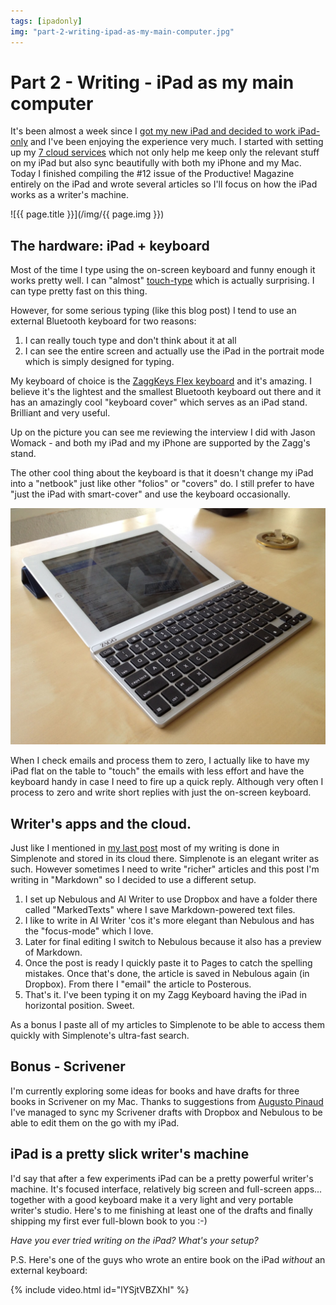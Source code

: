 ```yaml
---
tags: [ipadonly]
img: "part-2-writing-ipad-as-my-main-computer.jpg"
---
```


# Part 2 - Writing - iPad as my main computer

It's been almost a week since I [got my new iPad and decided to work iPad-only](/ipad-as-my-main-computer-prologue) and I've been enjoying the experience very much. I started with setting up my [7 cloud services](/part-1-the-clouds-ipad-as-my-main-computer) which not only help me keep only the relevant stuff on my iPad but also sync beautifully with both my iPhone and my Mac. Today I finished compiling the #12 issue of the Productive! Magazine entirely on the iPad and wrote several articles so I'll focus on how the iPad works as a writer's machine.  


<!--More-->

![{{ page.title }}](/img/{{ page.img }})


## The hardware: iPad + keyboard

Most of the time I type using the on-screen keyboard and funny enough it works pretty well. I can "almost" [touch-type](/why-touch-typing-is-important-productive-show) which is actually surprising. I can type pretty fast on this thing.

However, for some serious typing (like this blog post) I tend to use an external Bluetooth keyboard for two reasons:

1) I can really touch type and don't think about it at all  
2) I can see the entire screen and actually use the iPad in the portrait mode which is simply designed for typing.

My keyboard of choice is the [ZaggKeys Flex keyboard](http://www.zagg.com/accessories/zaggkeys-flex-tablet-keyboard-stand) and it's amazing. I believe it's the lightest and the smallest Bluetooth keyboard out there and it has an amazingly cool "keyboard cover" which serves as an iPad stand. Brilliant and very useful.

Up on the picture you can see me reviewing the interview I did with Jason Womack - and both my iPad and my iPhone are supported by the Zagg's stand.

The other cool thing about the keyboard is that it doesn't change my iPad into a "netbook" just like other "folios" or "covers" do. I still prefer to have "just the iPad with smart-cover" and use the keyboard occasionally.

![{{ page.title }} 2](/img/part-2-writing-ipad-as-my-main-computer-2.jpg)

When I check emails and process them to zero, I actually like to have my iPad flat on the table to "touch" the emails with less effort and have the keyboard handy in case I need to fire up a quick reply. Although very often I process to zero and write short replies with just the on-screen keyboard.

## Writer's apps and the cloud.

Just like I mentioned in [my last post](/part-1-the-clouds-ipad-as-my-main-computer) most of my writing is done in Simplenote and stored in its cloud there. Simplenote is an elegant writer as such. However sometimes I need to write "richer" articles and this post I'm writing in "Markdown" so I decided to use a different setup.

1) I set up Nebulous and AI Writer to use Dropbox and have a folder there called "MarkedTexts" where I save Markdown-powered text files.  
2) I like to write in AI Writer 'cos it's more elegant than Nebulous and has the "focus-mode" which I love.  
3) Later for final editing I switch to Nebulous because it also has a preview of Markdown.  
4) Once the post is ready I quickly paste it to Pages to catch the spelling mistakes. Once that's done, the article is saved in Nebulous again (in Dropbox). From there I "email" the article to Posterous.  
5) That's it. I've been typing it on my Zagg Keyboard having the iPad in horizontal position. Sweet.

As a bonus I paste all of my articles to Simplenote to be able to access them quickly with Simplenote's ultra-fast search.

## Bonus - Scrivener

I'm currently exploring some ideas for books and have drafts for three books in Scrivener on my Mac. Thanks to suggestions from [Augusto Pinaud](http://augustopinaud.com/the-ipad-as-a-writer-tool-using-text-files/) I've managed to sync my Scrivener drafts with Dropbox and Nebulous to be able to edit them on the go with my iPad.

## iPad is a pretty slick writer's machine

I'd say that after a few experiments iPad can be a pretty powerful writer's machine. It's focused interface, relatively big screen and full-screen apps... together with a good keyboard make it a very light and very portable writer's studio. Here's to me finishing at least one of the drafts and finally shipping my first ever full-blown book to you :-)

_Have you ever tried writing on the iPad? What's your setup?_

P.S. Here's one of the guys who wrote an entire book on the iPad _without_ an external keyboard:

{% include video.html id="lYSjtVBZXhI" %}

[n]: https://michael.gratis/nozbe